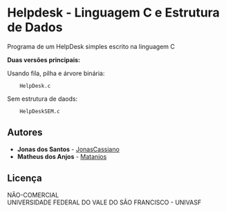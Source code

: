﻿# Helpdesk - Linguagem C e Estrutura de Dados

Programa de um HelpDesk simples escrito na linguagem C

**Duas versões principais:**

Usando fila, pilha e árvore binária:
```
    HelpDesk.c
```

Sem estrutura de daods:
```
    HelpDeskSEM.c
```

## Autores

* **Jonas dos Santos** - [JonasCassiano](https://github.com/jonascsantos)
* **Matheus dos Anjos** - [Matanjos](https://github.com/matanjos)

## Licença

NÃO-COMERCIAL  
UNIVERSIDADE FEDERAL DO VALE DO SÃO FRANCISCO - UNIVASF
